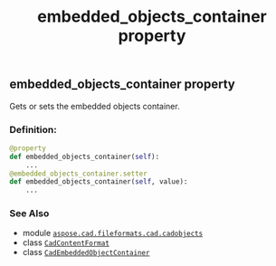 ﻿---
title: embedded_objects_container property
second_title: Aspose.CAD for Python via .NET API References
description: 
type: docs
weight: 70
url: /aspose.cad.fileformats.cad.cadobjects/cadcontentformat/embedded_objects_container/
is_root: false
---

## embedded_objects_container property


Gets or sets the embedded objects container.
### Definition:
```python
@property
def embedded_objects_container(self):
    ...
@embedded_objects_container.setter
def embedded_objects_container(self, value):
    ...
```

### See Also
* module [`aspose.cad.fileformats.cad.cadobjects`](../../)
* class [`CadContentFormat`](/cad/python-net/aspose.cad.fileformats.cad.cadobjects/cadcontentformat)
* class [`CadEmbeddedObjectContainer`](/cad/python-net/aspose.cad.fileformats.cad.cadobjects/cadembeddedobjectcontainer)
